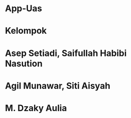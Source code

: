# App-Uas
# Kelompok
# Asep Setiadi, Saifullah Habibi Nasution
# Agil Munawar, Siti Aisyah
# M. Dzaky Aulia
